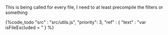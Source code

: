 
This is being called for every file, I need to at least precompile the filters or something

{%code_todo
    "src" : "src/utils.js",
    "priority": 3,
    "ref" : {
        "text" : "var isFileExcluded = "
    }
%}
